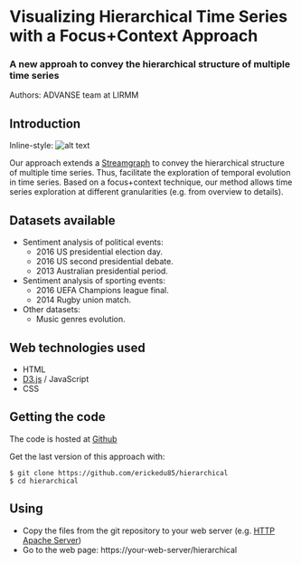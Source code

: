 # Visualizing Hierarchical Time Series with a Focus+Context Approach
### A new approah to convey the hierarchical structure of multiple time series
Authors: ADVANSE team at LIRMM

## Introduction

Inline-style: 
![alt text](http://www.reactiongifs.us/wp-content/uploads/2013/10/nuh_uh_conan_obrien.gif "Logo Title Text 1")

Our approach extends a [Streamgraph](http://leebyron.com/streamgraph/ "Streamgraph") to convey the hierarchical structure of multiple time series. 
Thus, facilitate the exploration of temporal evolution in time series.
Based on a focus+context technique, our method allows time series exploration at different granularities (e.g. from overview to details). 


## Datasets available
* Sentiment analysis of political events:
	- 2016 US presidential election day.
	- 2016 US second presidential debate.
	- 2013 Australian presidential period.
* Sentiment analysis of sporting events:
	- 2016 UEFA Champions league final.
	- 2014 Rugby union match.
* Other datasets:
	- Music genres evolution.


## Web technologies used
* HTML
* [D3.js](https://d3js.org/ "D3.js") / JavaScript
* CSS

## Getting the code
The code is hosted at [Github](https://github.com/erickedu85/hierarchical "Github")

Get the last version of this approach with:

	$ git clone https://github.com/erickedu85/hierarchical
	$ cd hierarchical
	

## Using
* Copy the files from the git repository to your web server (e.g. [HTTP Apache Server](https://httpd.apache.org/ "HTTP Apache Server"))
* Go to the web page: https://your-web-server/hierarchical


